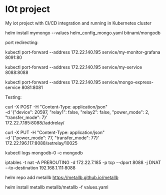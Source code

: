 # IOt project

My iot project with CI/CD integration and running in Kubernetes cluster

helm install mymongo --values helm_config_mongo.yaml bitnami/mongodb

port redirecting:


kubectl port-forward --address 172.22.140.195 service/my-monitor-grafana 8091:80

kubectl port-forward --address 172.22.140.195 service/my-service 8088:8088

kubectl port-forward --address 172.22.140.195 service/mongo-express-service 8081:8081

Testing:

curl -X POST -H "Content-Type: application/json" \
    -d '{"device": 20597, "relay1": false, "relay2": false, "power_mode": 2, "transfer_mode": 7}' \
    172.22.7.185:8088//addrelay/
    
curl -X PUT -H "Content-Type: application/json" \
    -d '{"power_mode": 77, "transfer_mode": 77}' \
    172.22.196.117:8088/setrelay/10025

kubectl logs mongodb-0 -c mongodb


iptables -t nat -A PREROUTING -d 172.22.7.185 -p tcp --dport 8088 -j DNAT --to-destination 192.168.1.111:8088


helm repo add metallb https://metallb.github.io/metallb

helm install metallb metallb/metallb -f values.yaml